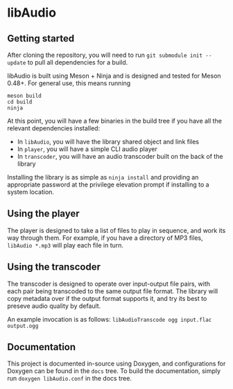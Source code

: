 
libAudio
========

## Getting started

After cloning the repository, you will need to run `git submodule init --update` to pull all dependencies for a build.

libAudio is built using Meson + Ninja and is designed and tested for Meson 0.48+.
For general use, this means running
```
meson build
cd build
ninja
```

At this point, you will have a few binaries in the build tree if you have all the relevant dependencies installed:
* In `libAudio`, you will have the library shared object and link files
* In `player`, you will have a simple CLI audio player
* In `transcoder`, you will have an audio transcoder built on the back of the library

Installing the library is as simple as `ninja install` and providing an appropriate password at the privilege elevation prompt if installing to a system location.

## Using the player

The player is designed to take a list of files to play in sequence, and work its way through them. For example, if you have a directory of MP3 files, `libAudio *.mp3` will play each file in turn.

## Using the transcoder

The transcoder is designed to operate over input-output file pairs, with each pair being transcoded to the same output file format. The library will copy metadata over if the output format supports it, and try its best to preseve audio quality by default.

An example invocation is as follows: `libAudioTranscode ogg input.flac output.ogg`

## Documentation

This project is documented in-source using Doxygen, and configurations for Doxygen can be found in the `docs` tree.
To build the documentation, simply run `doxygen libAudio.conf` in the docs tree.